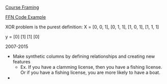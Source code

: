 [Course Framing](https://docs.google.com/document/d/1jUDR61z1pCCXnpr2CbXJXywe45MrSabPuijx2BPO0Sg/edit?pli=1)

[FFN Code Example](https://colab.research.google.com/drive/1qiMwu8NNn5DLCIP_FUWZ1lLd-ylbNUQg?usp=sharing)

XOR problem is the purest definition:
X = 
[0, 0, 1],
[0, 1, 1], 
[1, 0, 1],
[1, 1, 1]

y = 
[0]
[1]
[1]
[0]

2007-2015
- Make synthetic columns by defining relationships and creating new features
	- Ex. If you have a clamming license, then you have a fishing license. Or if you have a fishing license, you are more likely to have a boat. 
- 